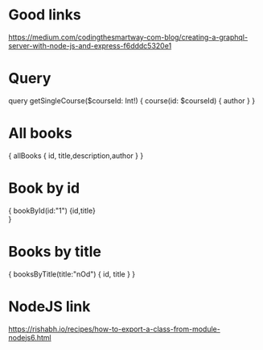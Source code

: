 

# Good links
https://medium.com/codingthesmartway-com-blog/creating-a-graphql-server-with-node-js-and-express-f6dddc5320e1

# Query
query getSingleCourse($courseId: Int!) {
  course(id: $courseId) {
    author
  }
}

# All books
{
  allBooks {
    id, title,description,author
  }
}

# Book by id
{
  bookById(id:"1")
  {id,title}  
}

# Books by title
{
  booksByTitle(title:"nOd") {
    id, title
  }
}

# NodeJS link
https://rishabh.io/recipes/how-to-export-a-class-from-module-nodejs6.html